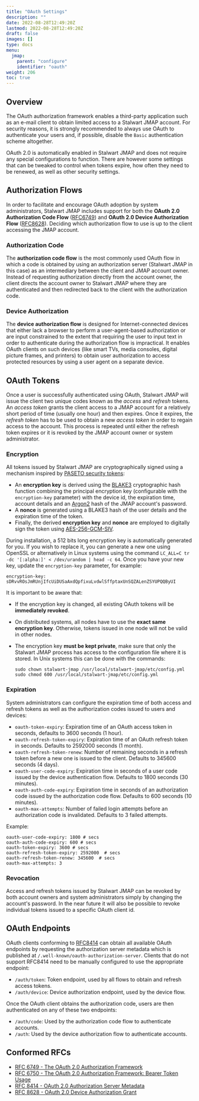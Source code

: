 ```yaml
---
title: "OAuth Settings"
description: ""
date: 2022-08-28T12:49:20Z
lastmod: 2022-08-28T12:49:20Z
draft: false
images: []
type: docs
menu:
  jmap:
    parent: "configure"
    identifier: "oauth"
weight: 206
toc: true
---
```


## Overview

The OAuth authorization framework enables a third-party application such as an e-mail client to obtain limited 
access to a Stalwart JMAP account. For security reasons, it is strongly recommended to always use OAuth to
authenticate your users and, if possible, disable the ``Basic`` authentication scheme altogether.

OAuth 2.0 is automatically enabled in Stalwart JMAP and does not require any special configurations to function.
There are however some settings that can be tweaked to control when tokens expire, how often they need to be renewed,
as well as other security settings.

## Authorization Flows

In order to facilitate and encourage OAuth adoption by system administrators, Stalwart JMAP includes support for both 
the __OAuth 2.0 Authorization Code Flow__ ([RFC6749](https://www.rfc-editor.org/rfc/rfc6749.html)) and 
__OAuth 2.0 Device Authorization Flow__ ([RFC8628](https://www.rfc-editor.org/rfc/rfc8628)).
Deciding which authorization flow to use is up to the client accessing the JMAP account.

### Authorization Code

The __authorization code flow__ is the most commonly used OAuth flow in which a code is
obtained by using an authorization server (Stalwart JMAP in this case) as an intermediary between the 
client and JMAP account owner.
Instead of requesting authorization directly from the account owner, the client directs the account
owner to Stalwart JMAP where they are authenticated and then redirected back to the client with 
the authorization code.

### Device Authorization

The __device authorization flow__ is designed for Internet-connected devices that either lack a browser 
to perform a user-agent-based authorization or are input constrained to the extent that requiring the 
user to input text in order to authenticate during the authorization flow is impractical.  It enables 
OAuth clients on such devices (like smart TVs, media consoles, digital picture frames, and printers) to 
obtain user authorization to access protected resources by using a user agent on a separate device.

## OAuth Tokens

Once a user is successfully authenticated using OAuth, Stalwart JMAP will issue the client two unique codes known 
as the *access* and *refresh* tokens. An *access token* grants the client access to a JMAP account for a relatively short 
period of time (usually one hour) and then expires. Once it expires, the *refresh token* has to be used to obtain
a new *access token* in order to regain access to the account. This process is repeated until either the 
refresh token expires or it is revoked by the JMAP account owner or system administrator.

### Encryption

All tokens issued by Stalwart JMAP are cryptographically signed using a mechanism inspired by 
[PASETO security tokens](https://paseto.io/):

- An **encryption key** is derived using the [BLAKE3](https://en.wikipedia.org/wiki/BLAKE_(hash_function)#BLAKE3)
  cryptographic hash function combining the principal encryption key (configurable with the `encryption-key`
  parameter) with the device id, the expiration time, account details and an [Argon2](https://en.wikipedia.org/wiki/Argon2)
  hash of the JMAP account's password.
- A **nonce** is generated using a BLAKE3 hash of the user details and the expiration time of the token.
- Finally, the derived **encryption key** and **nonce** are employed to digitally sign the token using 
  [AES-256-GCM-SIV](https://www.rfc-editor.org/rfc/rfc8452).

During installation, a 512 bits long encryption key is automatically generated for you. If you wish
to replace it, you can generate a new one using OpenSSL or alternatively in Linux systems using the
command ``LC_ALL=C tr -dc '[:alpha:]' < /dev/urandom | head -c 64``. Once you have your new key, update the ``encryption-key``
parameter, for example:

```
encryption-key: sDRvvROsJmRUnjIfcUiDUSaAxdQpfixuLvdwlSffptaxUnSQZALenZSYUPQQByUI
```

It is important to be aware that:

- If the encryption key is changed, all existing OAuth tokens will be **immediately revoked**.
- On distributed systems, all nodes have to use the **exact same encryption key**. Otherwise,
  tokens issued in one node will not be valid in other nodes.
- The encryption key **must be kept private**, make sure that only the Stalwart JMAP process
  has access to the configuration file where it is stored. In Unix systems this can be done
  with the commands:
  
   ```
   sudo chown stalwart-jmap /usr/local/stalwart-jmap/etc/config.yml
   sudo chmod 600 /usr/local/stalwart-jmap/etc/config.yml
   ``` 

### Expiration

System administrators can configure the expiration time of both access and
refresh tokens as well as the authorization codes issued to users and devices:

- ``oauth-token-expiry``: Expiration time of an OAuth access token in seconds, defaults to 3600 seconds (1 hour).
- ``oauth-refresh-token-expiry``: Expiration time of an OAuth refresh token in seconds. Defaults to 2592000 seconds (1 month).
- ``oauth-refresh-token-renew``:  Number of remaining seconds in a refresh token before a new one is issued to the client. Defaults to 345600 seconds (4 days).
- ``oauth-user-code-expiry``: Expiration time in seconds of a user code issued by the device authentication flow. Defaults to 1800 seconds (30 minutes).
- ``oauth-auth-code-expiry``: Expiration time in seconds of an authorization code issued by the authorization code flow. Defaults to 600 seconds (10 minutes).
- ``oauth-max-attempts``: Number of failed login attempts before an authorization code is invalidated. Defaults to 3 failed attempts.

Example:

```
oauth-user-code-expiry: 1800 # secs
oauth-auth-code-expiry: 600 # secs
oauth-token-expiry: 3600 # secs
oauth-refresh-token-expiry: 2592000  # secs
oauth-refresh-token-renew: 345600  # secs
oauth-max-attempts: 3
```

### Revocation

Access and refresh tokens issued by Stalwart JMAP can be revoked by both account owners
and system administrators simply by changing the account's password.
In the near future it will also be possible to revoke individual tokens issued to a
specific OAuth client id.

## OAuth Endpoints

OAuth clients conforming to [RFC8414](https://www.rfc-editor.org/rfc/rfc8414.html) can obtain
all available OAuth endpoints by requesting the authorization server metadata which is published
at ``/.well-known/oauth-authorization-server``. Clients that do not support RFC8414 need to be manually
configured to use the appropriate endpoint:

- ``/auth/token``: Token endpoint, used by all flows to obtain and refresh access tokens.
- ``/auth/device``: Device authorization endpoint, used by the device flow.

Once the OAuth client obtains the authorization code, users are then authenticated on any
of these two endpoints:

- ``/auth/code``: Used by the authorization code flow to authenticate accounts.
- ``/auth``: Used by the device authorization flow to authenticate accounts.

## Conformed RFCs

- [RFC 6749 - The OAuth 2.0 Authorization Framework](https://www.rfc-editor.org/rfc/rfc6749.html)
- [RFC 6750 - The OAuth 2.0 Authorization Framework: Bearer Token Usage](https://datatracker.ietf.org/doc/html/rfc6750)
- [RFC 8414 - OAuth 2.0 Authorization Server Metadata](https://www.rfc-editor.org/rfc/rfc8414.html)
- [RFC 8628 - OAuth 2.0 Device Authorization Grant](https://www.rfc-editor.org/rfc/rfc8628)
